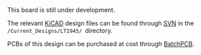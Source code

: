 This board is still under development.

The relevant [KiCAD](http://www.lis.inpg.fr/realise_au_lis/kicad/) design files can be found through [SVN](http://code.google.com/p/opendous/source/checkout) in the `/Current_Designs/LT1945/ `directory.

PCBs of this design can be purchased at cost through [BatchPCB](http://batchpcb.com/index.php/Products/44491).